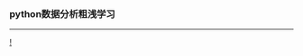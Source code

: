 ### python数据分析粗浅学习
---
[!](https://raw.githubusercontent.com/chenweizhe/data_analysis_test_withpython/master/venv/include/matplotlibTs/test2.png)
